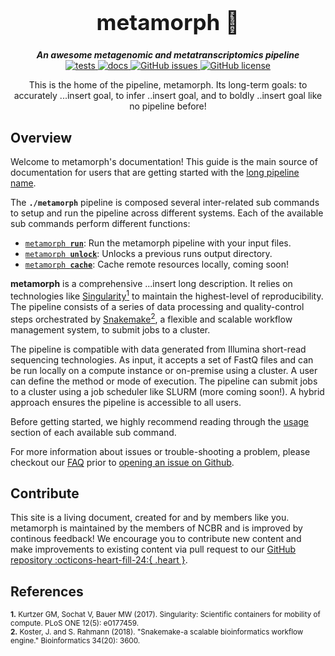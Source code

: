 <div align="center">

  <h1 style="font-size: 250%">metamorph 🔬</h1>

  <b><i>An awesome metagenomic and metatranscriptomics pipeline</i></b><br> 
  <a href="https://github.com/OpenOmics/metamorph/actions/workflows/main.yaml">
    <img alt="tests" src="https://github.com/OpenOmics/metamorph/workflows/tests/badge.svg">
  </a>
  <a href="https://github.com/OpenOmics/metamorph/actions/workflows/docs.yml">
    <img alt="docs" src="https://github.com/OpenOmics/metamorph/workflows/docs/badge.svg">
  </a>
  <a href="https://github.com/OpenOmics/metamorph/issues">
    <img alt="GitHub issues" src="https://img.shields.io/github/issues/OpenOmics/metamorph?color=brightgreen">
  </a>
  <a href="https://github.com/OpenOmics/metamorph/blob/main/LICENSE">
    <img alt="GitHub license" src="https://img.shields.io/github/license/OpenOmics/metamorph">
  </a>

  <p>
    This is the home of the pipeline, metamorph. Its long-term goals: to accurately ...insert goal, to infer ..insert goal, and to boldly ..insert goal like no pipeline before!
  </p>

</div>  


## Overview
Welcome to metamorph's documentation! This guide is the main source of documentation for users that are getting started with the [long pipeline name](https://github.com/OpenOmics/metamorph/). 

The **`./metamorph`** pipeline is composed several inter-related sub commands to setup and run the pipeline across different systems. Each of the available sub commands perform different functions: 

 * [<code>metamorph <b>run</b></code>](usage/run.md): Run the metamorph pipeline with your input files.
 * [<code>metamorph <b>unlock</b></code>](usage/unlock.md): Unlocks a previous runs output directory.
 * [<code>metamorph <b>cache</b></code>](usage/cache.md): Cache remote resources locally, coming soon!

**metamorph** is a comprehensive ...insert long description. It relies on technologies like [Singularity<sup>1</sup>](https://singularity.lbl.gov/) to maintain the highest-level of reproducibility. The pipeline consists of a series of data processing and quality-control steps orchestrated by [Snakemake<sup>2</sup>](https://snakemake.readthedocs.io/en/stable/), a flexible and scalable workflow management system, to submit jobs to a cluster.

The pipeline is compatible with data generated from Illumina short-read sequencing technologies. As input, it accepts a set of FastQ files and can be run locally on a compute instance or on-premise using a cluster. A user can define the method or mode of execution. The pipeline can submit jobs to a cluster using a job scheduler like SLURM (more coming soon!). A hybrid approach ensures the pipeline is accessible to all users.

Before getting started, we highly recommend reading through the [usage](usage/run.md) section of each available sub command.

For more information about issues or trouble-shooting a problem, please checkout our [FAQ](faq/questions.md) prior to [opening an issue on Github](https://github.com/OpenOmics/metamorph/issues).

## Contribute 

This site is a living document, created for and by members like you. metamorph is maintained by the members of NCBR and is improved by continous feedback! We encourage you to contribute new content and make improvements to existing content via pull request to our [GitHub repository :octicons-heart-fill-24:{ .heart }](https://github.com/OpenOmics/metamorph).


## References
<sup>**1.**  Kurtzer GM, Sochat V, Bauer MW (2017). Singularity: Scientific containers for mobility of compute. PLoS ONE 12(5): e0177459.</sup>  
<sup>**2.**  Koster, J. and S. Rahmann (2018). "Snakemake-a scalable bioinformatics workflow engine." Bioinformatics 34(20): 3600.</sup>  
